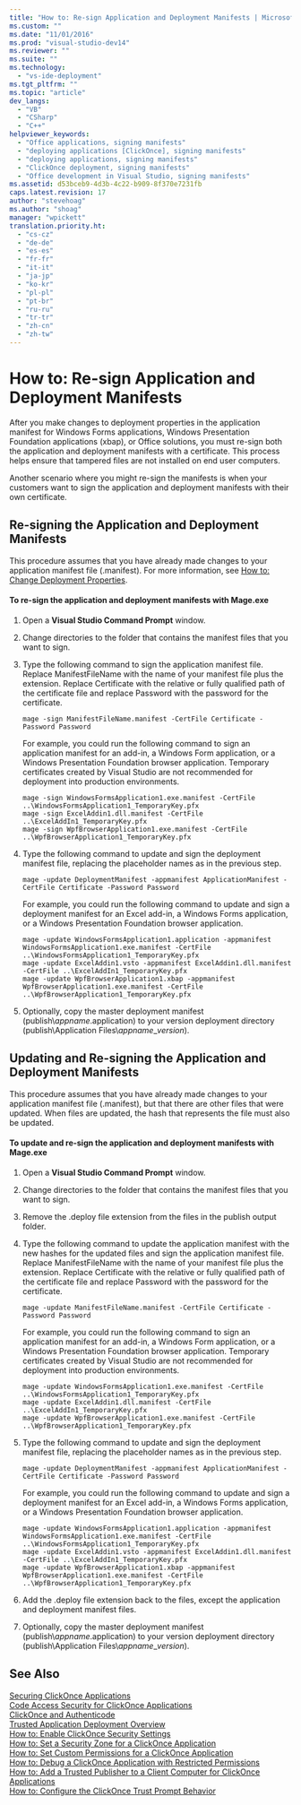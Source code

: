 ```yaml
---
title: "How to: Re-sign Application and Deployment Manifests | Microsoft Docs"
ms.custom: ""
ms.date: "11/01/2016"
ms.prod: "visual-studio-dev14"
ms.reviewer: ""
ms.suite: ""
ms.technology: 
  - "vs-ide-deployment"
ms.tgt_pltfrm: ""
ms.topic: "article"
dev_langs: 
  - "VB"
  - "CSharp"
  - "C++"
helpviewer_keywords: 
  - "Office applications, signing manifests"
  - "deploying applications [ClickOnce], signing manifests"
  - "deploying applications, signing manifests"
  - "ClickOnce deployment, signing manifests"
  - "Office development in Visual Studio, signing manifests"
ms.assetid: d53bceb9-4d3b-4c22-b909-8f370e7231fb
caps.latest.revision: 17
author: "stevehoag"
ms.author: "shoag"
manager: "wpickett"
translation.priority.ht: 
  - "cs-cz"
  - "de-de"
  - "es-es"
  - "fr-fr"
  - "it-it"
  - "ja-jp"
  - "ko-kr"
  - "pl-pl"
  - "pt-br"
  - "ru-ru"
  - "tr-tr"
  - "zh-cn"
  - "zh-tw"
---
```

# How to: Re-sign Application and Deployment Manifests
After you make changes to deployment properties in the application manifest for Windows Forms applications, Windows Presentation Foundation applications (xbap), or Office solutions, you must re-sign both the application and deployment manifests with a certificate. This process helps ensure that tampered files are not installed on end user computers.  
  
 Another scenario where you might re-sign the manifests is when your customers want to sign the application and deployment manifests with their own certificate.  
  
## Re-signing the Application and Deployment Manifests  
 This procedure assumes that you have already made changes to your application manifest file (.manifest). For more information, see [How to: Change Deployment Properties](http://msdn.microsoft.com/en-us/66052a3a-8127-4964-8147-2477ef5d1472).  
  
#### To re-sign the application and deployment manifests with Mage.exe  
  
1.  Open a **Visual Studio Command Prompt** window.  
  
2.  Change directories to the folder that contains the manifest files that you want to sign.  
  
3.  Type the following command to sign the application manifest file. Replace ManifestFileName with the name of your manifest file plus the extension. Replace Certificate with the relative or fully qualified path of the certificate file and replace Password with the password for the certificate.  
  
    ```  
    mage -sign ManifestFileName.manifest -CertFile Certificate -Password Password  
    ```  
  
     For example, you could run the following command to sign an application manifest for an add-in, a Windows Form application, or a Windows Presentation Foundation browser application. Temporary certificates created by Visual Studio are not recommended for deployment into production environments.  
  
    ```  
    mage -sign WindowsFormsApplication1.exe.manifest -CertFile ..\WindowsFormsApplication1_TemporaryKey.pfx  
    mage -sign ExcelAddin1.dll.manifest -CertFile ..\ExcelAddIn1_TemporaryKey.pfx  
    mage -sign WpfBrowserApplication1.exe.manifest -CertFile ..\WpfBrowserApplication1_TemporaryKey.pfx  
    ```  
  
4.  Type the following command to update and sign the deployment manifest file, replacing the placeholder names as in the previous step.  
  
    ```  
    mage -update DeploymentManifest -appmanifest ApplicationManifest -CertFile Certificate -Password Password  
    ```  
  
     For example, you could run the following command to update and sign a deployment manifest for an Excel add-in, a Windows Forms application, or a Windows Presentation Foundation browser application.  
  
    ```  
    mage -update WindowsFormsApplication1.application -appmanifest WindowsFormsApplication1.exe.manifest -CertFile ..\WindowsFormsApplication1_TemporaryKey.pfx  
    mage -update ExcelAddin1.vsto -appmanifest ExcelAddin1.dll.manifest -CertFile ..\ExcelAddIn1_TemporaryKey.pfx  
    mage -update WpfBrowserApplication1.xbap -appmanifest WpfBrowserApplication1.exe.manifest -CertFile ..\WpfBrowserApplication1_TemporaryKey.pfx  
    ```  
  
5.  Optionally, copy the master deployment manifest (publish\\*appname*.application) to your version deployment directory (publish\Application Files\\*appname*_*version*).  
  
## Updating and Re-signing the Application and Deployment Manifests  
 This procedure assumes that you have already made changes to your application manifest file (.manifest), but that there are other files that were updated. When files are updated, the hash that represents the file must also be updated.  
  
#### To update and re-sign the application and deployment manifests with Mage.exe  
  
1.  Open a **Visual Studio Command Prompt** window.  
  
2.  Change directories to the folder that contains the manifest files that you want to sign.  
  
3.  Remove the .deploy file extension from the files in the publish output folder.  
  
4.  Type the following command to update the application manifest with the new hashes for the updated files and sign the application manifest file. Replace ManifestFileName with the name of your manifest file plus the extension. Replace Certificate with the relative or fully qualified path of the certificate file and replace Password with the password for the certificate.  
  
    ```  
    mage -update ManifestFileName.manifest -CertFile Certificate -Password Password  
    ```  
  
     For example, you could run the following command to sign an application manifest for an add-in, a Windows Form application, or a Windows Presentation Foundation browser application. Temporary certificates created by Visual Studio are not recommended for deployment into production environments.  
  
    ```  
    mage -update WindowsFormsApplication1.exe.manifest -CertFile ..\WindowsFormsApplication1_TemporaryKey.pfx  
    mage -update ExcelAddin1.dll.manifest -CertFile ..\ExcelAddIn1_TemporaryKey.pfx  
    mage -update WpfBrowserApplication1.exe.manifest -CertFile ..\WpfBrowserApplication1_TemporaryKey.pfx  
    ```  
  
5.  Type the following command to update and sign the deployment manifest file, replacing the placeholder names as in the previous step.  
  
    ```  
    mage -update DeploymentManifest -appmanifest ApplicationManifest -CertFile Certificate -Password Password  
    ```  
  
     For example, you could run the following command to update and sign a deployment manifest for an Excel add-in, a Windows Forms application, or a Windows Presentation Foundation browser application.  
  
    ```  
    mage -update WindowsFormsApplication1.application -appmanifest WindowsFormsApplication1.exe.manifest -CertFile ..\WindowsFormsApplication1_TemporaryKey.pfx  
    mage -update ExcelAddin1.vsto -appmanifest ExcelAddin1.dll.manifest -CertFile ..\ExcelAddIn1_TemporaryKey.pfx  
    mage -update WpfBrowserApplication1.xbap -appmanifest WpfBrowserApplication1.exe.manifest -CertFile ..\WpfBrowserApplication1_TemporaryKey.pfx  
    ```  
  
6.  Add the .deploy file extension back to the files, except the application and deployment manifest files.  
  
7.  Optionally, copy the master deployment manifest (publish\\*appname*.application) to your version deployment directory (publish\Application Files\\*appname*_*version*).  
  
## See Also  
 [Securing ClickOnce Applications](../deployment/securing-clickonce-applications.md)   
 [Code Access Security for ClickOnce Applications](../deployment/code-access-security-for-clickonce-applications.md)   
 [ClickOnce and Authenticode](../deployment/clickonce-and-authenticode.md)   
 [Trusted Application Deployment Overview](../deployment/trusted-application-deployment-overview.md)   
 [How to: Enable ClickOnce Security Settings](../deployment/how-to-enable-clickonce-security-settings.md)   
 [How to: Set a Security Zone for a ClickOnce Application](../deployment/how-to-set-a-security-zone-for-a-clickonce-application.md)   
 [How to: Set Custom Permissions for a ClickOnce Application](../deployment/how-to-set-custom-permissions-for-a-clickonce-application.md)   
 [How to: Debug a ClickOnce Application with Restricted Permissions](../deployment/how-to-debug-a-clickonce-application-with-restricted-permissions.md)   
 [How to: Add a Trusted Publisher to a Client Computer for ClickOnce Applications](../deployment/how-to-add-a-trusted-publisher-to-a-client-computer-for-clickonce-applications.md)   
 [How to: Configure the ClickOnce Trust Prompt Behavior](../deployment/how-to-configure-the-clickonce-trust-prompt-behavior.md)